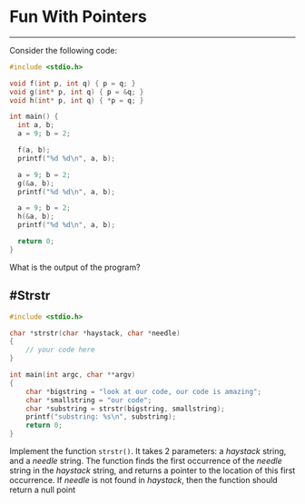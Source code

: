 # Fun With Pointers
-----

Consider the following code:

```c
#include <stdio.h>

void f(int p, int q) { p = q; }
void g(int* p, int q) { p = &q; }
void h(int* p, int q) { *p = q; }

int main() {
  int a, b;
  a = 9; b = 2;

  f(a, b);
  printf("%d %d\n", a, b);

  a = 9; b = 2;
  g(&a, b);
  printf("%d %d\n", a, b);

  a = 9; b = 2;
  h(&a, b);
  printf("%d %d\n", a, b);

  return 0;
}
```

What is the output of the program?

#Strstr
-----
```c
#include <stdio.h>

char *strstr(char *haystack, char *needle)
{
	// your code here
}

int main(int argc, char **argv)
{
	char *bigstring = "look at our code, our code is amazing";
	char *smallstring = "our code";
	char *substring = strstr(bigstring, smallstring);
	printf("substring: %s\n", substring);
	return 0;
}
```
Implement the function `strstr()`. It takes 2 parameters: a _haystack_ string, and a _needle_ string. The function finds the first occurrence of the _needle_ string in the _haystack_ string, and returns a pointer to the location of this first occurrence. If _needle_ is not found in _haystack_, then the function should return a null point

